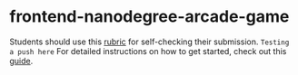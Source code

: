 frontend-nanodegree-arcade-game
===============================

Students should use this [rubric](https://review.udacity.com/#!/projects/2696458597/rubric) for self-checking their submission.
`Testing a push here`
For detailed instructions on how to get started, check out this [guide](https://docs.google.com/document/d/1v01aScPjSWCCWQLIpFqvg3-vXLH2e8_SZQKC8jNO0Dc/pub?embedded=true).
